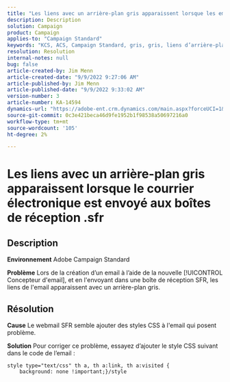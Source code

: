 ```yaml
---
title: "Les liens avec un arrière-plan gris apparaissent lorsque les emails sont envoyés aux boîtes de réception .sfr"
description: Description
solution: Campaign
product: Campaign
applies-to: "Campaign Standard"
keywords: "KCS, ACS, Campaign Standard, gris, gris, liens d’arrière-plan, email, boîtes de réception .sfr, Concepteur d’email"
resolution: Resolution
internal-notes: null
bug: false
article-created-by: Jim Menn
article-created-date: "9/9/2022 9:27:06 AM"
article-published-by: Jim Menn
article-published-date: "9/9/2022 9:33:02 AM"
version-number: 3
article-number: KA-14594
dynamics-url: "https://adobe-ent.crm.dynamics.com/main.aspx?forceUCI=1&pagetype=entityrecord&etn=knowledgearticle&id=ad383a90-2130-ed11-9db1-0022480866ad"
source-git-commit: 0c3e421beca46d9fe1952b1f98538a50697216a0
workflow-type: tm+mt
source-wordcount: '105'
ht-degree: 2%

---
```


# Les liens avec un arrière-plan gris apparaissent lorsque le courrier électronique est envoyé aux boîtes de réception .sfr

## Description


<b>Environnement</b>
Adobe Campaign Standard

<b>Problème</b>
Lors de la création d’un email à l’aide de la nouvelle [!UICONTROL Concepteur d&#39;email], et en l&#39;envoyant dans une boîte de réception SFR, les liens de l&#39;email apparaissent avec un arrière-plan gris.


## Résolution


<b>Cause</b>
Le webmail SFR semble ajouter des styles CSS à l&#39;email qui posent problème.

<b>Solution</b>
Pour corriger ce problème, essayez d’ajouter le style CSS suivant dans le code de l’email :


```
style type="text/css" th a, th a:link, th a:visited {
    background: none !important;}/style
```

